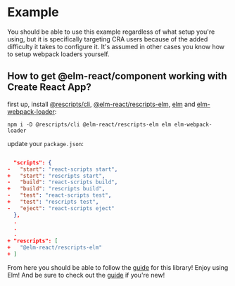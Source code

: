# Example

You should be able to use this example regardless of what setup you're using, but it is specifically targeting CRA users because of the added difficulty it takes to configure it. It's assumed in other cases you know how to setup webpack loaders yourself.

## How to get @elm-react/component working with Create React App?

first up, install [@rescripts/cli](https://github.com/harrysolovay/rescripts), [@elm-react/rescripts-elm](https://github.com/Parasrah/rescripts-elm), [elm](https://elm-lang.org/) and [elm-webpack-loader](https://github.com/elm-community/elm-webpack-loader):

`npm i -D @rescripts/cli @elm-react/rescripts-elm elm elm-webpack-loader`

update your `package.json`:

```json

  "scripts": {
-   "start": "react-scripts start",
+   "start": "rescripts start",
-   "build": "react-scripts build",
+   "build": "rescripts build",
-   "test": "react-scripts test",
+   "test": "rescripts test",
-   "eject": "react-scripts eject"
  },
  .
  .
  .
+ "rescripts": [
+   "@elm-react/rescripts-elm"
+ ]

```

From here you should be able to follow the [guide](https://github.com/Parasrah/elm-react-component) for this library! Enjoy using Elm! And be sure to check out the [guide](https://guide.elm-lang.org/) if you're new!
